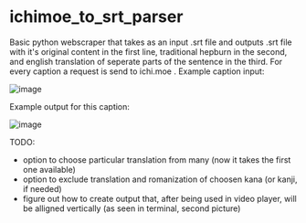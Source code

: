 # ichimoe_to_srt_parser

Basic python webscraper that takes as an input .srt file and outputs .srt file with it's original content in the first line, traditional hepburn in the second, and english translation of seperate parts of the sentence in the third. For every caption a request is send to ichi.moe . 
Example caption input:

![image](https://user-images.githubusercontent.com/79915906/137600457-3c972811-cbad-41fc-9610-11b5422987e2.png)

Example output for this caption:

![image](https://user-images.githubusercontent.com/79915906/137600485-98c08b87-2df6-46e3-bf68-4881196bad46.png)

TODO:
- option to choose particular translation from many (now it takes the first one available)
- option to exclude translation and romanization of choosen kana (or kanji, if needed)
- figure out how to create output that, after being used in video player, will be alligned vertically (as seen in terminal, second picture)
